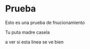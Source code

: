 # Prueba
Esto es una prueba de fnucionamiento

Tu puta madre casela

a ver si esta linea se ve bien
